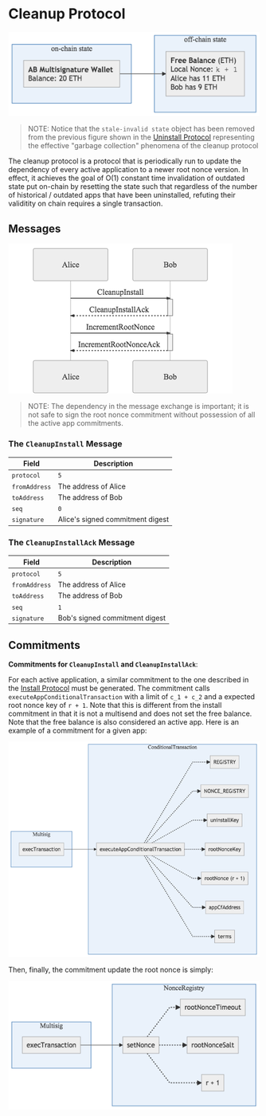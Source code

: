 # Cleanup Protocol

![](./build/cleanup-protocol-state.png)

> NOTE: Notice that the `stale-invalid state` object has been removed from the previous figure shown in the [Uninstall Protocol](#uninstall-protocol) representing the effective "garbage collection" phenomena of the cleanup protocol

The cleanup protocol is a protocol that is periodically run to update the dependency of every active application to a newer root nonce version. In effect, it achieves the goal of O(1) constant time invalidation of outdated state put on-chain by resetting the state such that regardless of the number of historical / outdated apps that have been uninstalled, refuting their validitity on chain requires a single transaction.

## Messages

![](./build/cleanup-protocol-exchange.png)

> NOTE: The dependency in the message exchange is important; it is not safe to sign the root nonce commitment without possession of all the active app commitments.

### The **`CleanupInstall`** Message

| Field         | Description                      |
| ------------- | -------------------------------- |
| `protocol`    | `5`                              |
| `fromAddress` | The address of Alice             |
| `toAddress`   | The address of Bob               |
| `seq`         | `0`                              |
| `signature`   | Alice's signed commitment digest |

### The **`CleanupInstallAck`** Message

| Field         | Description                    |
| ------------- | ------------------------------ |
| `protocol`    | `5`                            |
| `fromAddress` | The address of Alice           |
| `toAddress`   | The address of Bob             |
| `seq`         | `1`                            |
| `signature`   | Bob's signed commitment digest |

## Commitments

**Commitments for `CleanupInstall` and `CleanupInstallAck`**:

For each active application, a similar commitment to the one described in the [Install Protocol](#install-protocol) must be generated. The commitment calls `executeAppConditionalTransaction` with a limit of `c_1 + c_2` and a expected root nonce key of `r + 1`. Note that this is different from the install commitment in that it is not a multisend and does not set the free balance. Note that the free balance is also considered an active app. Here is an example of a commitment for a given app:

![](./build/cleanup-protocol-commitment1.png)

Then, finally, the commitment update the root nonce is simply:

![](./build/cleanup-protocol-commitment2.png)